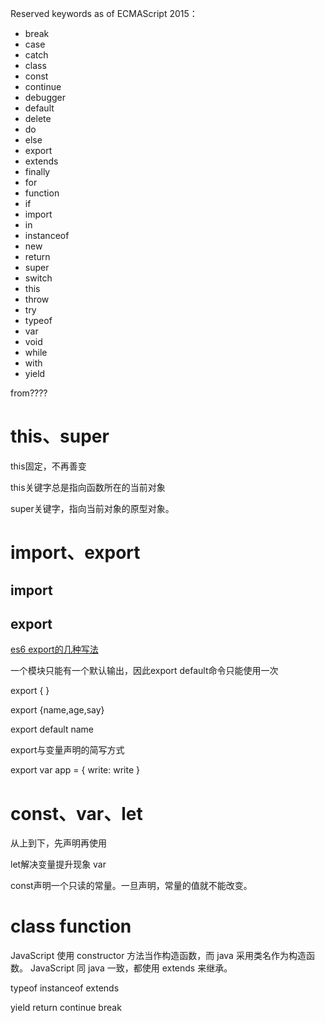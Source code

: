 

Reserved keywords as of ECMAScript 2015：
* break
* case
* catch
* class
* const
* continue
* debugger
* default
* delete
* do
* else
* export
* extends
* finally
* for
* function
* if
* import
* in
* instanceof
* new
* return
* super
* switch
* this
* throw
* try
* typeof
* var
* void
* while
* with
* yield

from????

# this、super

this固定，不再善变

this关键字总是指向函数所在的当前对象

super关键字，指向当前对象的原型对象。


# import、export

## import




## export

[es6 export的几种写法](https://blog.csdn.net/qq_41818857/article/details/115762412)

一个模块只能有一个默认输出，因此export default命令只能使用一次


export  { } 

export {name,age,say}



export default name



export与变量声明的简写方式

export var app = {
  write: write
}



# const、var、let

从上到下，先声明再使用



let解决变量提升现象  var


const声明一个只读的常量。一旦声明，常量的值就不能改变。

# class function 

JavaScript 使用 constructor 方法当作构造函数，而 java 采用类名作为构造函数。
JavaScript 同 java 一致，都使用 extends 来继承。


typeof
instanceof
extends


yield
return
continue
break
